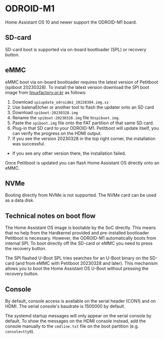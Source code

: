 # ODROID-M1

Home Assistant OS 10 and newer support the ODROID-M1 board.

## SD-card

SD-card boot is supported via on-board bootloader (SPL) or recovery button.

## eMMC

eMMC boot via on-board bootloader requires the latest version of Petitboot
(spiboot 20230328). To install the latest version download the SPI boot image
from [linuxfactory.or.kr][1] as follows:

1. Download `spiupdate_odroidm1_20220304.img.xz`
2. Use balenaEtcher or another tool to flash the updater onto an SD card
3. Download `spiboot-20230328.img`
4. Rename the `spiboot-20230328.img` file to`spiboot.img`.
5. Paste the `spiboot.img` file onto the FAT partition of that same SD card.
6. Plug-in that SD card to your ODROID-M1. Petitboot will update itself, you can verify the progress on the HDMI output.
7. If you see the version 20230328 in the top right corner, the installation was successful.
  * If you see any other version there, the installation failed. 

Once Petitboot is updated you can flash Home Assistant OS directly onto an eMMC.

## NVMe

Booting directly from NVMe is not supported. The NVMe card can be used as a data disk.

## Technical notes on boot flow

The Home Assistant OS image is bootable by the SoC directly. This means that no help
from the Hardkernel provided and pre-installed bootloader Petitboot is necessary.
However, the ODROID-M1 automatically boots from internal SPI. To boot
directly off the SD-card or eMMC you need to press the recovery button.

The SPI flashed U-Boot SPL tries searches for an U-Boot binary on the SD-card
(and from eMMC with Petitboot 20230328 and later). This mechanism allows you to
boot the Home Assistant OS U-Boot without pressing the recovery button.

## Console

By default, console access is available on the serial header (CON1) and on HDMI.
The serial console's baudrate is 1500000 by default.

The systemd startup messages will only appear on the serial console by default.
To show the messages on the HDMI console instead, add the console manually
to the `cmdline.txt` file on the boot partition (e.g. `console=tty0`).

[1]: http://ppa.linuxfactory.or.kr/images/petitboot/odroidm1/

